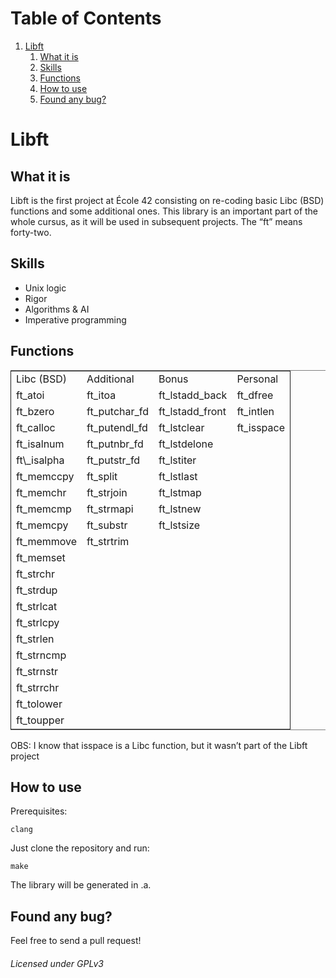 
# Table of Contents

1.  [Libft](#org7a9c75a)
    1.  [What it is](#orge444dbf)
    2.  [Skills](#orgd443b80)
    3.  [Functions](#orgef45313)
    4.  [How to use](#org44c4196)
    5.  [Found any bug?](#org2bfb47d)



<a id="org7a9c75a"></a>

# Libft


<a id="orge444dbf"></a>

## What it is

Libft is the first project at École 42 consisting on re-coding basic Libc
(BSD) functions and some additional ones. This library is an important
part of the whole cursus, as it will be used in subsequent projects.
The &ldquo;ft&rdquo; means forty-two.


<a id="orgd443b80"></a>

## Skills

-   Unix logic
-   Rigor
-   Algorithms & AI
-   Imperative programming


<a id="orgef45313"></a>

## Functions

<table border="2" cellspacing="0" cellpadding="6" rules="groups" frame="hsides">


<colgroup>
<col  class="org-left" />

<col  class="org-left" />

<col  class="org-left" />

<col  class="org-left" />
</colgroup>
<tbody>
<tr>
<td class="org-left">Libc (BSD)</td>
<td class="org-left">Additional</td>
<td class="org-left">Bonus</td>
<td class="org-left">Personal</td>
</tr>


<tr>
<td class="org-left">ft_atoi</></td>
<td class="org-left">ft_itoa</></td>
<td class="org-left">ft_lstadd</>_back</></td>
<td class="org-left">ft_dfree</></td>
</tr>


<tr>
<td class="org-left">ft_bzero</></td>
<td class="org-left">ft_putchar</>_fd</></td>
<td class="org-left">ft_lstadd</>_front</></td>
<td class="org-left">ft_intlen</></td>
</tr>


<tr>
<td class="org-left">ft_calloc</></td>
<td class="org-left">ft_putendl</>_fd</></td>
<td class="org-left">ft_lstclear</></td>
<td class="org-left">ft_isspace</></td>
</tr>


<tr>
<td class="org-left">ft_isalnum</></td>
<td class="org-left">ft_putnbr</>_fd</></td>
<td class="org-left">ft_lstdelone</></td>
<td class="org-left">&#xa0;</td>
</tr>


<tr>
<td class="org-left">ft\_isalpha</></td>
<td class="org-left">ft_putstr</>_fd</></td>
<td class="org-left">ft_lstiter</></td>
<td class="org-left">&#xa0;</td>
</tr>


<tr>
<td class="org-left">ft_memccpy</></td>
<td class="org-left">ft_split</></td>
<td class="org-left">ft_lstlast</></td>
<td class="org-left">&#xa0;</td>
</tr>


<tr>
<td class="org-left">ft_memchr</></td>
<td class="org-left">ft_strjoin</></td>
<td class="org-left">ft_lstmap</></td>
<td class="org-left">&#xa0;</td>
</tr>


<tr>
<td class="org-left">ft_memcmp</></td>
<td class="org-left">ft_strmapi</></td>
<td class="org-left">ft_lstnew</></td>
<td class="org-left">&#xa0;</td>
</tr>


<tr>
<td class="org-left">ft_memcpy</></td>
<td class="org-left">ft_substr</></td>
<td class="org-left">ft_lstsize</></td>
<td class="org-left">&#xa0;</td>
</tr>


<tr>
<td class="org-left">ft_memmove</></td>
<td class="org-left">ft_strtrim</></td>
<td class="org-left">&#xa0;</td>
<td class="org-left">&#xa0;</td>
</tr>


<tr>
<td class="org-left">ft_memset</></td>
<td class="org-left">&#xa0;</td>
<td class="org-left">&#xa0;</td>
<td class="org-left">&#xa0;</td>
</tr>


<tr>
<td class="org-left">ft_strchr</></td>
<td class="org-left">&#xa0;</td>
<td class="org-left">&#xa0;</td>
<td class="org-left">&#xa0;</td>
</tr>


<tr>
<td class="org-left">ft_strdup</></td>
<td class="org-left">&#xa0;</td>
<td class="org-left">&#xa0;</td>
<td class="org-left">&#xa0;</td>
</tr>


<tr>
<td class="org-left">ft_strlcat</></td>
<td class="org-left">&#xa0;</td>
<td class="org-left">&#xa0;</td>
<td class="org-left">&#xa0;</td>
</tr>


<tr>
<td class="org-left">ft_strlcpy</></td>
<td class="org-left">&#xa0;</td>
<td class="org-left">&#xa0;</td>
<td class="org-left">&#xa0;</td>
</tr>


<tr>
<td class="org-left">ft_strlen</></td>
<td class="org-left">&#xa0;</td>
<td class="org-left">&#xa0;</td>
<td class="org-left">&#xa0;</td>
</tr>


<tr>
<td class="org-left">ft_strncmp</></td>
<td class="org-left">&#xa0;</td>
<td class="org-left">&#xa0;</td>
<td class="org-left">&#xa0;</td>
</tr>


<tr>
<td class="org-left">ft_strnstr</></td>
<td class="org-left">&#xa0;</td>
<td class="org-left">&#xa0;</td>
<td class="org-left">&#xa0;</td>
</tr>


<tr>
<td class="org-left">ft_strrchr</></td>
<td class="org-left">&#xa0;</td>
<td class="org-left">&#xa0;</td>
<td class="org-left">&#xa0;</td>
</tr>


<tr>
<td class="org-left">ft_tolower</></td>
<td class="org-left">&#xa0;</td>
<td class="org-left">&#xa0;</td>
<td class="org-left">&#xa0;</td>
</tr>


<tr>
<td class="org-left">ft_toupper</></td>
<td class="org-left">&#xa0;</td>
<td class="org-left">&#xa0;</td>
<td class="org-left">&#xa0;</td>
</tr>
</tbody>
</table>

OBS: I know that isspace is a Libc function, but it wasn&rsquo;t part of the Libft project


<a id="org44c4196"></a>

## How to use

Prerequisites:

    clang

Just clone the repository and run:

    make

The library will be generated in .a.


<a id="org2bfb47d"></a>

## Found any bug?

Feel free to send a pull request!

######  Licensed under GPLv3


